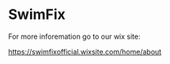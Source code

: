 # SwimFix

For more inforemation go to our wix site:

https://swimfixofficial.wixsite.com/home/about
